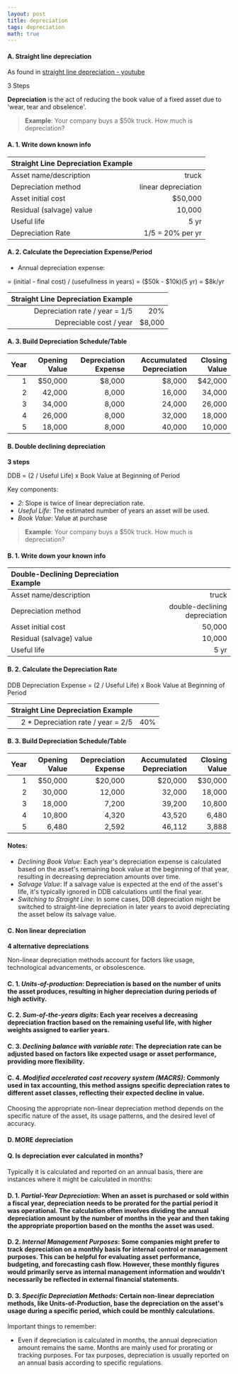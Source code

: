 ```yaml
---
layout: post
title: depreciation
tags: depreciation
math: true
---
```



#### A. Straight line depreciation

As found in [straight line depreciation - youtube](https://www.youtube.com/watch?v=iruD9KTNnNc)

3 Steps

**Depreciation** is the act of reducing the book value of a fixed asset due to 'wear, tear and obselence'.

> **Example**: Your company buys a $50k truck. How much is depreciation?

#### A. 1. Write down known info

| Straight Line Depreciation Example |  |
|:-----------------------------------|-:|
| Asset name/description | truck |
| Depreciation method | linear depreciation |
| Asset initial cost | $50,000 |
| Residual (salvage) value | 10,000 |
| Useful life | 5 yr |
| Depreciation Rate | 1/5 = 20% per yr |



#### A. 2. Calculate the Depreciation Expense/Period

- Annual depreciation expense:

= (initial - final cost) / (usefullness in years) = ($50k - $10k)(5 yr) = $8k/yr

| Straight Line Depreciation Example ||
|---:|-----:|
| Depreciation rate / year = 1/5 | 20% |
| Depreciable cost / year | $8,000 |


#### A. 3. Build Depreciation Schedule/Table

| Year | Opening Value | Depreciation Expense | Accumulated Depreciation | Closing Value |
|---:|--------:|-------:|-------:|--------:|
| 1  | $50,000 | $8,000 | $8,000 | $42,000 |
| 2  |  42,000 |  8,000 | 16,000 |  34,000 |
| 3  |  34,000 |  8,000 | 24,000 |  26,000 |
| 4  |  26,000 |  8,000 | 32,000 |  18,000 |
| 5  |  18,000 |  8,000 | 40,000 |  10,000 |


#### B. Double declining depreciation

**3 steps**

DDB = (2 / Useful Life) x Book Value at Beginning of Period

Key components:

- *2*: Slope is twice of linear depreciation rate.
- *Useful Life*: The estimated number of years an asset will be used.
- *Book Value*: Value at purchase

> **Example**: Your company buys a $50k truck. How much is depreciation?

#### B. 1. Write down your known info

| Double-Declining Depreciation Example ||
| :--- |-----: |
| Asset name/description | truck |
| Depreciation method | double-declining depreciation   |
| Asset initial cost | 50,000 |
| Residual (salvage) value | 10,000 |
| Useful life | 5 yr |


#### B. 2. Calculate the Depreciation Rate

DDB Depreciation Expense = (2 / Useful Life) x Book Value at Beginning of Period

| Straight Line Depreciation Example ||
|---:|-----:|
| 2 * Depreciation rate / year = 2/5 | 40% |



#### B. 3. Build Depreciation Schedule/Table

| Year | Opening Value | Depreciation Expense | Accumulated Depreciation | Closing Value |
|---:|--------:|--------:|--------:|--------:|
| 1  | $50,000 | $20,000 | $20,000 | $30,000 |
| 2  |  30,000 |  12,000 |  32,000 |  18,000 |
| 3  |  18,000 |   7,200 |  39,200 |  10,800 |
| 4  |  10,800 |   4,320 |  43,520 |   6,480 |
| 5  |   6,480 |   2,592 |  46,112 |   3,888 |

#### Notes:

- *Declining Book Value*: Each year's depreciation expense is calculated based on the asset's remaining book value at the beginning of that year, resulting in decreasing depreciation amounts over time.
- *Salvage Value*: If a salvage value is expected at the end of the asset's life, it's typically ignored in DDB calculations until the final year.
- *Switching to Straight Line*: In some cases, DDB depreciation might be switched to straight-line depreciation in later years to avoid depreciating the asset below its salvage value.


#### C. Non linear depreciation


**4 alternative depreciations**

Non-linear depreciation methods account for factors like usage, technological advancements, or obsolescence. 


#### C. 1. *Units-of-production*: Depreciation is based on the number of units the asset produces, resulting in higher depreciation during periods of high activity.

#### C. 2. *Sum-of-the-years digits*: Each year receives a decreasing depreciation fraction based on the remaining useful life, with higher weights assigned to earlier years.

#### C. 3. *Declining balance with variable rate*: The depreciation rate can be adjusted based on factors like expected usage or asset performance, providing more flexibility.

#### C. 4. *Modified accelerated cost recovery system (MACRS)*: Commonly used in tax accounting, this method assigns specific depreciation rates to different asset classes, reflecting their expected decline in value.

Choosing the appropriate non-linear depreciation method depends on the specific nature of the asset, its usage patterns, and the desired level of accuracy.


#### D. MORE depreciation


#### Q. Is depreciation ever calculated in months?

Typically it is calculated and reported on an annual basis, there are instances where it might be calculated in months:

#### D. 1. *Partial-Year Depreciation*: When an asset is purchased or sold within a fiscal year, depreciation needs to be prorated for the partial period it was operational. The calculation often involves dividing the annual depreciation amount by the number of months in the year and then taking the appropriate proportion based on the months the asset was used.

#### D. 2. *Internal Management Purposes*: Some companies might prefer to track depreciation on a monthly basis for internal control or management purposes. This can be helpful for evaluating asset performance, budgeting, and forecasting cash flow. However, these monthly figures would primarily serve as internal management information and wouldn't necessarily be reflected in external financial statements.

#### D. 3. *Specific Depreciation Methods*: Certain non-linear depreciation methods, like Units-of-Production, base the depreciation on the asset's usage during a specific period, which could be monthly calculations.

Important things to remember:

- Even if depreciation is calculated in months, the annual depreciation amount remains the same. Months are mainly used for prorating or tracking purposes. For tax purposes, depreciation is usually reported on an annual basis according to specific regulations.

